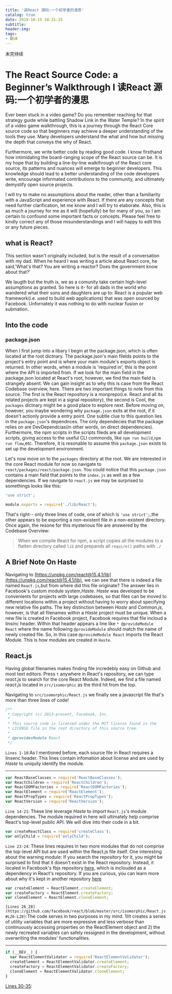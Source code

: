 ```yaml
---
title: '读React 源码:一个初学者的漫思'
catalog: true
date: 2019-10-15 18:31:25
subtitle: 
header-img:
tags:
- 翻译
---
```


未完待续

# The React Source Code: a Beginner’s Walkthrough I 读React 源码:一个初学者的漫思

Ever been stuck in a video game? Do you remember reaching for that strategy guide while battling Shadow Link in the Water Temple? In the spirit of a video game walkthrough, this is a journey through the React Core source code so that beginners may achieve a deeper understanding of the tools they use. Many developers understand the what and how but missing the depth that conveys the why of React.

Furthermore, we write better code by reading good code. I know firsthand how intimidating the board-ranging scope of the React source can be. It is my hope that by building a line-by-line walkthrough of the React core source, its patterns and nuances will emerge to beginner developers. This knowledge should lead to a better understanding of the code developers write, encourage informated contributions to the community, and ultimately demystify open source projects.

I will try to make no assumptions about the reader, other than a familiarity with a JavaScript and experience with React. If there are any concepts that need further clarification, let me know and I will try to elaborate. Also, this is as much a journey for me as it will (hopefully) be for many of you, so I am certain to confound some important facts or concepts. Please feel free to kindly correct any of those misunderstandings and I will happy to edit this or any future pieces.

## what is React?

This section wasn't originally included, but is the result of a conversation with my dad. When he heard I was writing a article about React core, he said,'What's that? You are writing a reactor? Does the government know about that?'

We laugth but the truth is, we as a comunity take certain high-level assumptions as granted. So here is it- for all dads in the world who wandered what their sons and daughters are up to: React is a popular web framework(i.e. used to build web applications) that was open sourced by Facebook. Unfornately it was nothing to do with nuclear fusion or submation.

## Into the code

### package.json

When I first jump into a libary I begin at the package.json, which is often located at the root dictnary. The package.json's main filelds points to the project's entry point and is where your main module's exports object is returned. In other words, when a module is 'required in', this is the point where the API is imported from. If we look for the main field in the  package.json located at React's root, however, we find the main field is strangely absent. We can gain insight as to why this is case from the React Codebase overview, here. There are two important things to note from this source. The first is the React repository is a monprepo(i.e. React and all its related projects are kept in a signal repository), the second is Cool, the `packages` dictnary might be a good place to explore next. Before moving on, however, you maybe wondering why `package.json` exits at the root, if it doesn't actionly provide a entry point. One subtle clue to this question lies in the `package.json`'s dependnces. The only dependecies that the package relies on are DevDependcias(in other words, on direct dependencies). Furthermore, the npm scripts in the scripts fileds are all development scripts, giving access to the useful CLI commonds, like `npm run build`,`npm run flow`,etc. Therefore, it is resonable to assume this `package.json` exists to set up the development environment.

Let's now move on to the `packages` directory at the root. We are interested in the core React module for now so navigate to `react/packages/react/package.json`. You could notice that this `package.json` contains a main field that points to the `index.js` as well as a few dependencies. If we navigate to `react.js` we may be surprised to somethings looks like this:

```javascript
'use strict';

module.exports = require('./lib/React');
```

That's right-- only three lines of code, one of which is `'use strict';`,the other appears to be exporting a non-existent file in a non-existent directory. Once again, the resone for this mysterious file are answered by the Codebase Overview:
> When we compile React for npm, a script copies all the modules to a flatten directory called `lib` and prepands all `require()` paths with `./`

## A Brief Note On Haste

Navigating to [https://unpkg.com/react@15.4.1/lib](https://unpkg.com/react@15.4.1/lib), we can see that there is indeed a file named `React.js`,but from where did this file originate? The answer lies in Facebook's custom module system,*Haste*. *Haste* was developed to be convenients for projects with large codebases, so that files can be moved to different locations within a project without having to worry about specifying new relative file paths. The key distinction between *Haste* and *Common.js*, however, is that all filenames within a *Haste* project must be unique. When a new file is created in Facebook project, Facebook requires that file incloud  a linsinc header. Within that header appears a line like `* @provideModule React` where the name following `@provideModule` should match the name of newly created file. So, in this case `@provideModule React` imports the React Module. This is how modules are created in `Haste`.

## React.js

Having global filenames makes finding file incredebly easy on Github and most text editors. Press `t` anywhere in React's repository, we can type *react.js* to search for the core React Module. Indeed, we find a file named *react.js* located in `src/isomorphic` as the third hit from the top.

Navigating to `src/isomorphic/React.js` we finally see a javascript file that's more than three lines of code!

```javascript
/**
 * Copyright (c) 2013-present, Facebook, Inc.
 *
 * This source code is licensed under the MIT license found in the
 * LICENSE file in the root directory of this source tree.
 *
 * @providesModule React
 */
```
`Lines 1-10`:As I mentioned before, each source file in React requires a linsenc header. This lines contain infomation about license and are used by *Haste* to uniquily identify the module.

---

```javascript
var ReactBaseClasses = require('ReactBaseClasses');
var ReactChildren = require('ReactChildren');
var ReactDOMFactories = require('ReactDOMFactories');
var ReactElement = require('ReactElement');
var ReactPropTypes = require('ReactPropTypes');
var ReactVersion = require('ReactVersion');
```

`Line 14-21`: These line leverage *Haste* to import `React.js`'s module dependencies. The module required in here will ultimately help comprise React's top-level public API. We will dive into their code in a bit.

```javascript
var createReactClass = require('createClass');
var onlyChild = require('onlyChild');
```

`Line 23-24`: These lines requires in two more modules that do not comprise the top-level API but are used within the React.js file itself. One interesting about the warning module: If you search the repository for it, you might be surprised to find that it doesn't exist in the React repository. Instead, it localed in Facebook's fbjs repository [here](https://github.com/facebook/fbjs/blob/master/packages/fbjs/src/__forks__/warning.js), which is inclouded as a dependency in React's repository. If you are curious, you can learn more about why it's kept in another repository [here](https://www.npmjs.com/package/fbjs)

```javascript
var createElement = ReactElement.createElement;
var createFactory = ReactElement.createFactory;
var cloneElement = ReactElement.cloneElement;
```

`[Lines 26_28](https://github.com/facebook/react/blob/master/src/isomorphic/React.js#L26-L28)`:The code serves in two purposes in my mind. 1)It creates a series of utility variables that are more expressive and less verbose than continuously accessing properties on the ReactElement object and 2) the newly recreated variables can safely ressigned in the development, without overwriting the modules' functionalities.

---

```javascript
if (__DEV__) {
  var ReactElementValidator = require('ReactElementValidator');
  createElement = ReactElementValidator.createElement;
  createFactory = ReactElementValidator.createFactory;
  cloneElement = ReactElementValidator.cloneElement;
}
```

[Lines 30-35](https://github.com/facebook/react/blob/master/src/isomorphic/React.js#L30-L35):
